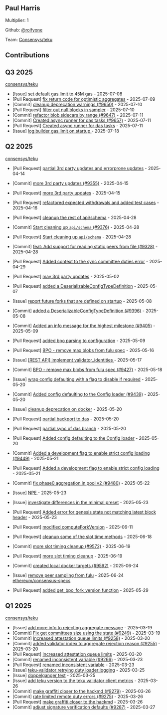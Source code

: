 
## Paul Harris
Multiplier: 1

Github: [@rolfyone](https://github.com/rolfyone)

Team: [Consensys/teku](https://github.com/Consensys/teku/pulls?q=author%3Arolfyone)

## Contributions

## Q3 2025


[consensys/teku](https://github.com/consensys/teku)
* [Issue] [set default gas limit to 45M gas](https://github.com/Consensys/teku/issues/9636) - 2025-07-08
* [Pull Request] [fix return code for optimistic aggregates](https://github.com/Consensys/teku/pull/9643) - 2025-07-09
* [Commit] [cleanup deprecation warnings (#9650)](https://github.com/Consensys/teku/commit/213a67cb9e30cea55bb17dabc4b53737f5b24f42) - 2025-07-10
* [Pull Request] [filter out null blocks in sampler](https://github.com/Consensys/teku/pull/9651) - 2025-07-10
* [Commit] [refactor blob sidecars by range (#9647)](https://github.com/Consensys/teku/commit/f92b699f512379d595fbcf6d916157880ee79eef) - 2025-07-11
* [Commit] [Created async runner for das tasks (#9657)](https://github.com/Consensys/teku/commit/d9e1a4be905d6dfa5d259ab15d869755c555d9e9) - 2025-07-11
* [Pull Request] [Created async runner for das tasks](https://github.com/Consensys/teku/pull/9657) - 2025-07-11
* [Issue] [log builder gas limit on startup ](https://github.com/Consensys/teku/issues/9679) - 2025-07-18
## Q2 2025


[consensys/teku](https://github.com/consensys/teku)
* [Pull Request] [partial 3rd party updates and errorprone updates](https://github.com/Consensys/teku/pull/9351) - 2025-04-14
* [Commit] [more 3rd party updates (#9355)](https://github.com/Consensys/teku/commit/4d354eb00d04878b98283b632eb44ad239261aa7) - 2025-04-15
* [Pull Request] [more 3rd party updates](https://github.com/Consensys/teku/pull/9355) - 2025-04-15
* [Pull Request] [refactored expected withdrawals and added test cases](https://github.com/Consensys/teku/pull/9361) - 2025-04-16
* [Pull Request] [cleanup the rest of api/schema](https://github.com/Consensys/teku/pull/9377) - 2025-04-28
* [Commit] [Start cleaning up `api/schema` (#9376)](https://github.com/Consensys/teku/commit/fe4a9394507bd8f6f7d9835bdfdd50c3519fab98) - 2025-04-28
* [Pull Request] [Start cleaning up `api/schema`](https://github.com/Consensys/teku/pull/9376) - 2025-04-28
* [Commit] [feat: Add support for reading static peers from file (#9328)](https://github.com/Consensys/teku/commit/5dad0ed9e385954ee9baf04c77919eb5e869d25c) - 2025-04-28
* [Pull Request] [Added context to the sync committee duties error](https://github.com/Consensys/teku/pull/9380) - 2025-04-29
* [Pull Request] [may 3rd party updates](https://github.com/Consensys/teku/pull/9388) - 2025-05-02
* [Pull Request] [added a DeserializableConfigTypeDefinition](https://github.com/Consensys/teku/pull/9396) - 2025-05-07
* [Issue] [report future forks that are defined on startup](https://github.com/Consensys/teku/issues/9400) - 2025-05-08
* [Commit] [added a DeserializableConfigTypeDefinition (#9396)](https://github.com/Consensys/teku/commit/10d82630286413438f60ac6d8e2ee394510515de) - 2025-05-08
* [Commit] [Added an info message for the highest milestone (#9405)](https://github.com/Consensys/teku/commit/989b142a9bfd3f0b760159cc47fb549a15a35bb5) - 2025-05-09
* [Pull Request] [added bpo parsing to configuration](https://github.com/Consensys/teku/pull/9406) - 2025-05-09
* [Pull Request] [BPO - remove max blobs from fulu spec](https://github.com/Consensys/teku/pull/9427) - 2025-05-16
* [Issue] [[REST API] implement validator_identities ](https://github.com/Consensys/teku/issues/9429) - 2025-05-17
* [Commit] [BPO - remove max blobs from fulu spec (#9427)](https://github.com/Consensys/teku/commit/1109fd434bec2ced0c84f9001bee3b0e23f18b40) - 2025-05-18
* [Issue] [wrap config defaulting with a flag to disable if required](https://github.com/Consensys/teku/issues/9443) - 2025-05-20
* [Commit] [Added config defaulting to the Config loader (#9439)](https://github.com/Consensys/teku/commit/5b9a712315251122f4489bd1625ea95994a3c560) - 2025-05-20
* [Issue] [cleanup deprecation on docker](https://github.com/Consensys/teku/issues/9442) - 2025-05-20
* [Pull Request] [partial backport to das](https://github.com/Consensys/teku/pull/9441) - 2025-05-20
* [Pull Request] [partial sync of das branch](https://github.com/Consensys/teku/pull/9440) - 2025-05-20
* [Pull Request] [Added config defaulting to the Config loader](https://github.com/Consensys/teku/pull/9439) - 2025-05-20
* [Commit] [Added a development flag to enable strict config loading (#9449)](https://github.com/Consensys/teku/commit/c7f9a3c2b68622fa8d753903102ba78860985da1) - 2025-05-21
* [Pull Request] [Added a development flag to enable strict config loading](https://github.com/Consensys/teku/pull/9449) - 2025-05-21
* [Commit] [fix phase0 aggregation in pool v2 (#9480)](https://github.com/Consensys/teku/commit/818ed0d63daceb035b8d34f56d7258348a0eed2c) - 2025-05-22
* [Issue] [NPE ](https://github.com/Consensys/teku/issues/9485) - 2025-05-23
* [Issue] [investigate differences in the minimal preset](https://github.com/Consensys/teku/issues/9483) - 2025-05-23
* [Pull Request] [Added error for genesis state not matching latest block header](https://github.com/Consensys/teku/pull/9482) - 2025-05-23

* [Pull Request] [modified computeForkVersion](https://github.com/Consensys/teku/pull/9551) - 2025-06-11
* [Pull Request] [cleanup some of the slot time methods](https://github.com/Consensys/teku/pull/9562) - 2025-06-18
* [Commit] [more slot timing cleanup (#9572)](https://github.com/Consensys/teku/commit/c35317de6bfaf2f9b198c528a35e4acecd60e25e) - 2025-06-19
* [Pull Request] [more slot timing cleanup](https://github.com/Consensys/teku/pull/9572) - 2025-06-19
* [Commit] [created local docker targets (#9592)](https://github.com/Consensys/teku/commit/66841968b95bdf292603b62e0bc7ce0a65c65e15) - 2025-06-24
* [Issue] [remove peer sampling from fulu](https://github.com/Consensys/teku/issues/9593) - 2025-06-24
[ethereum/consensus-specs](https://github.com/ethereum/consensus-specs)
* [Pull Request] [added get_bpo_fork_version function](https://github.com/ethereum/consensus-specs/pull/4343) - 2025-05-29
## Q1 2025

[consensys/teku](https://github.com/consensys/teku)
* [Issue] [add more info to rejecting aggregate message](https://github.com/Consensys/teku/issues/9251) - 2025-03-19
* [Commit] [Fix get committees size using the state (#9249)](https://github.com/Consensys/teku/commit/35bf38d7be87fb869a4261d5695c8fe9028b3c3f) - 2025-03-19
* [Commit] [Increased attestation queue limits (#9258)](https://github.com/Consensys/teku/commit/59a73806461e83bda3d65459459cabb6654a8ad2) - 2025-03-20
* [Commit] [added validator index to aggregate rejection reason (#9255)](https://github.com/Consensys/teku/commit/725919d263a775f9a49e6e466496cde0f092709f) - 2025-03-20
* [Pull Request] [Increased attestation queue limits](https://github.com/Consensys/teku/pull/9258) - 2025-03-20
* [Commit] [renamed inconsistent variable (#9266)](https://github.com/Consensys/teku/commit/155a7b5819fd8e158237d2fd7208e6dccb0751bb) - 2025-03-23
* [Pull Request] [renamed inconsistent variable](https://github.com/Consensys/teku/pull/9266) - 2025-03-23
* [Issue] [teku-validator retrying duty loader logging](https://github.com/Consensys/teku/issues/9273) - 2025-03-25
* [Issue] [doppelganger test](https://github.com/Consensys/teku/issues/9270) - 2025-03-25
* [Issue] [add teku version to the teku validator client metrics](https://github.com/Consensys/teku/issues/9281) - 2025-03-26
* [Commit] [make graffiti closer to the hackmd (#9279)](https://github.com/Consensys/teku/commit/f0e0e6609a64dc867aa2393d308eac9068cc21e9) - 2025-03-26
* [Commit] [rate limited remote duty errors (#9275)](https://github.com/Consensys/teku/commit/1fb8a6dbcb7ee4433dc32bf5fccbd00f676700d3) - 2025-03-26
* [Pull Request] [make graffiti closer to the hackmd](https://github.com/Consensys/teku/pull/9279) - 2025-03-26
* [Commit] [adjust signature verification defaults (#9287)](https://github.com/Consensys/teku/commit/a3d4ecd4febeaf5f5e07afe54725480f2001d4f2) - 2025-03-27
